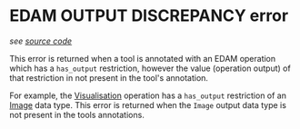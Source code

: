 # EDAM OUTPUT DISCREPANCY error

*see [source code](https://github.com/3top1a/biotools-linter/blob/main/linter/rules/edam.py#L204)*

This error is returned when a tool is annotated with an EDAM operation which has a `has_output` restriction, however the value (operation output) of that restriction in not present in the tool's annotation.

For example, the [Visualisation](https://edamontology.github.io/edam-browser/#operation_0337) operation has a `has_output` restriction of an [Image](https://edamontology.github.io/edam-browser/#http://edamontology.org/data_2968) data type. This error is returned when the `Image` output data type is not present in the tools annotations.
